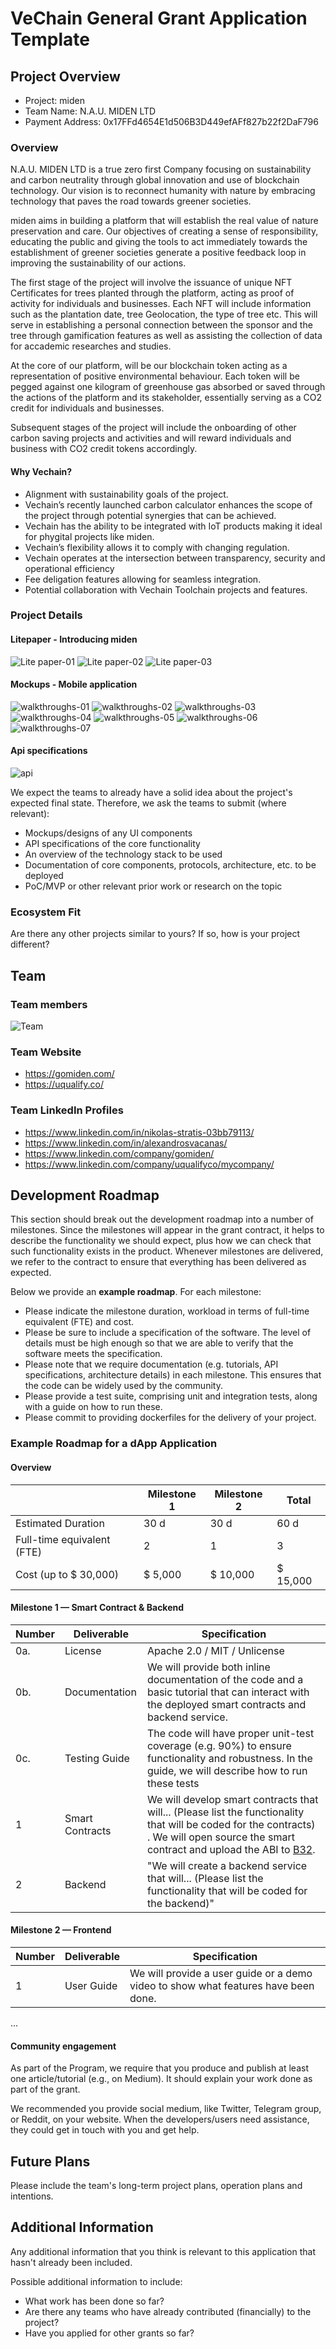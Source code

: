 # VeChain General Grant Application Template

## Project Overview 

- Project: miden
- Team Name: N.A.U. MIDEN LTD
- Payment Address: 0x17FFd4654E1d506B3D449efAFf827b22f2DaF796

### Overview

N.A.U. MIDEN LTD is a true zero first Company focusing on sustainability and carbon neutrality through global innovation and use of blockchain technology. Our vision is to reconnect humanity with nature by embracing technology that paves the road towards greener societies.

miden aims in building a platform that will establish the real value of nature preservation and care. Our objectives of creating a sense of responsibility, educating the public and giving the tools to act immediately towards the establishment of greener societies generate a positive feedback loop in improving the sustainability of our actions. 

The first stage of the project will involve the issuance of unique NFT Certificates for trees planted through the platform, acting as proof of activity for individuals and businesses. Each NFT will include information such as the plantation date, tree Geolocation, the type of tree etc. This will serve in establishing a personal connection between the sponsor and the tree through gamification features as well as assisting the collection of data for accademic researches and studies. 

At the core of our platform,  will be our blockchain token acting as a representation of positive environmental behaviour. Each token will be pegged against one kilogram of greenhouse gas absorbed or saved through the actions of the platform and its stakeholder, essentially serving as a CO2 credit for individuals and businesses.

Subsequent stages of the project will include the onboarding of other carbon saving projects and activities and will reward individuals and business with CO2 credit tokens accordingly.

#### Why Vechain?

- Alignment with sustainability goals of the project. 
- Vechain’s recently launched carbon calculator enhances the scope of the project through potential synergies that can be achieved.
- Vechain has the ability to be integrated with IoT products making it ideal for phygital projects like miden.
- Vechain’s flexibility allows it to comply with changing regulation. 
- Vechain operates at the intersection between transparency, security and operational efficiency 
- Fee deligation features allowing for seamless integration.
- Potential collaboration with Vechain Toolchain projects and features. 

### Project Details

#### Litepaper - Introducing miden

![Lite paper-01](https://user-images.githubusercontent.com/11577319/227214980-8d0060d0-e84c-4a4a-bfdc-dafc9648a87d.png)
![Lite paper-02](https://user-images.githubusercontent.com/11577319/227214999-02179d56-2201-4ac0-9911-ba85b54c6e96.png)
![Lite paper-03](https://user-images.githubusercontent.com/11577319/227215016-c17caee4-3fbd-41a9-b13e-53f6e44939ec.png)

#### Mockups - Mobile application
![walkthroughs-01](https://user-images.githubusercontent.com/11577319/227468906-71b4bf86-c895-4fc9-becf-890007fdf91a.png)
![walkthroughs-02](https://user-images.githubusercontent.com/11577319/227468943-26d8c5b3-2ee2-4d9c-9c06-67f5664ac35a.png)
![walkthroughs-03](https://user-images.githubusercontent.com/11577319/227468970-def3be2d-5158-4b02-9059-94ca421aa695.png)
![walkthroughs-04](https://user-images.githubusercontent.com/11577319/227469021-c03f85eb-bfbf-4d9c-95bf-936c008c229c.png)
![walkthroughs-05](https://user-images.githubusercontent.com/11577319/227469063-4bb993a2-f157-4387-ba21-c3781badef20.png)
![walkthroughs-06](https://user-images.githubusercontent.com/11577319/227469085-9ef67687-92ec-49c1-a2ce-43fae0edd361.png)
![walkthroughs-07](https://user-images.githubusercontent.com/11577319/227469106-beffcf72-bd54-4e5b-9aa5-bb0e64d7dfe0.png)

#### Api specifications

![api](https://user-images.githubusercontent.com/11577319/227528211-52683b79-4235-4acb-972f-55f9e7829715.png)

We expect the teams to already have a solid idea about the project's expected final state.
Therefore, we ask the teams to submit (where relevant):
- Mockups/designs of any UI components
- API specifications of the core functionality
- An overview of the technology stack to be used
- Documentation of core components, protocols, architecture, etc. to be deployed
- PoC/MVP or other relevant prior work or research on the topic

### Ecosystem Fit
Are there any other projects similar to yours? If so, how is your project different?

## Team 

### Team members
![Team](https://user-images.githubusercontent.com/11577319/227207758-0e37b9b3-8f2a-4219-97e4-d29e4d787bd1.png)

### Team Website

- https://gomiden.com/
- https://uqualify.co/

### Team LinkedIn Profiles

- https://www.linkedin.com/in/nikolas-stratis-03bb79113/
- https://www.linkedin.com/in/alexandrosvacanas/
- https://www.linkedin.com/company/gomiden/
- https://www.linkedin.com/company/uqualifyco/mycompany/

## Development Roadmap 

This section should break out the development roadmap into a number of milestones. Since the milestones will appear in the grant contract, it helps to describe the functionality we should expect, plus how we can check that such functionality exists in the product. Whenever milestones are delivered, we refer to the contract to ensure that everything has been delivered as expected.

Below we provide an <b>example roadmap</b>. For each milestone:

- Please indicate the milestone duration, workload in terms of full-time equivalent (FTE) and cost. 
- Please be sure to include a specification of the software. The level of details must be high enough so that we are able to verify that the software meets the specification.
- Please note that we require documentation (e.g. tutorials, API specifications, architecture details) in each milestone. This ensures that the code can be widely used by the community.
- Please provide a test suite, comprising unit and integration tests, along with a guide on how to run these.
- Please commit to providing dockerfiles for the delivery of your project.


### Example Roadmap for a dApp Application

#### Overview

|  | Milestone 1 | Milestone 2 | Total |
| - | - |- | - |
| Estimated Duration | 30 d | 30 d | 60 d |
| Full-time equivalent (FTE) | 2 | 1 | 3 |
| Cost (up to $ 30,000) | $ 5,000 | $ 10,000 | $ 15,000|

#### Milestone 1 — Smart Contract & Backend

| Number | Deliverable | Specification |
|-|-|-|
| 0a.| License | Apache 2.0 / MIT / Unlicense |
| 0b. | Documentation | We will provide both inline documentation of the code and a basic tutorial that can interact with the deployed smart contracts and backend service. |
| 0c. | Testing Guide | The code will have proper unit-test coverage (e.g. 90%) to ensure functionality and robustness. In the guide, we will describe how to run these tests |
| 1 | Smart Contracts | We will develop smart contracts that will...  (Please list the functionality that will be coded for the contracts) . We will open source the smart contract and upload the ABI to [B32](https://github.com/vechain/b32). |
| 2 | Backend | "We will create a backend service that will... (Please list the functionality that will be coded for the backend)" |

#### Milestone 2  —  Frontend
| Number | Deliverable | Specification |
|-|-|-|
| 1 | User Guide | We will provide a user guide or a demo video to show what features have been done.  |
...

#### Community engagement

As part of the Program, we require that you produce and publish at least one article/tutorial (e.g., on Medium). It should explain your work done as part of the grant. 

We recommended you provide social medium, like Twitter, Telegram group, or Reddit, on your website. When the developers/users need assistance, they could get in touch with you and get help.

## Future Plans

Please include the team's long-term project plans, operation plans and intentions.

## Additional Information 

Any additional information that you think is relevant to this application that hasn't already been included.

Possible additional information to include:
- What work has been done so far?
- Are there any teams who have already contributed (financially) to the project?
- Have you applied for other grants so far?
